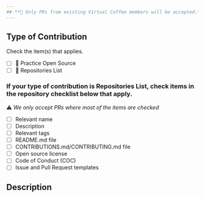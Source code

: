 ```yaml
---
## **📢 Only PRs from existing Virtual Coffee members will be accepted.**
---
```


## Type of Contribution

Check the item(s) that applies.

<!-- For example:
- [x] 🌱 Practice Open Source -->

- [ ] 🌱 Practice Open Source
- [ ] 📃 Repositories List

### If your type of contribution is Repositories List, check items in the repository checklist below that apply.

⚠️ _We only accept PRs where most of the items are checked_

- [ ] Relevant name
- [ ] Description
- [ ] Relevant tags
- [ ] README.md file
- [ ] CONTRIBUTIONS.md/CONTRIBUTING.md file
- [ ] Open source license
- [ ] Code of Conduct (COC)
- [ ] Issue and Pull Request templates

## Description

<!-- Describe the changes that you've made in this PR. For example, "This PR adds <your-name> to the Preptember participants" or "This PR adds <repository-name> to the Repositories List." -->
